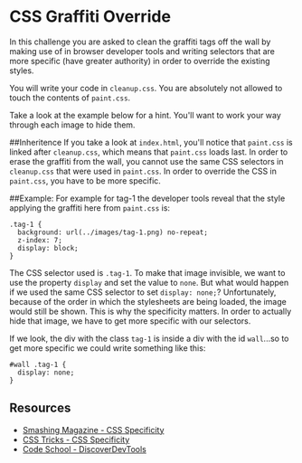 

# CSS Graffiti Override

In this challenge you are asked to clean the graffiti tags off the wall by making use of in browser developer tools and writing selectors that are more specific (have greater authority) in order to override the existing styles.

You will write your code in `cleanup.css`. You are absolutely not allowed to touch the contents of `paint.css`. 

Take a look at the example below for a hint. You'll want to work your way through each image to hide them. 

##Inheritence
If you take a look at `index.html`, you'll notice that `paint.css` is linked after `cleanup.css`, which means that `paint.css` loads last. In order to erase the graffiti from the wall, you cannot use the same CSS selectors in `cleanup.css` that were used in `paint.css`. In order to override the CSS in `paint.css`, you have to be more specific. 


##Example:
For example for tag-1 the developer tools reveal that the style applying the graffiti here from `paint.css` is:

```
.tag-1 {
  background: url(../images/tag-1.png) no-repeat;
  z-index: 7;
  display: block;
}
```

The CSS selector used is `.tag-1`. To make that image invisible, we want to use the property `display` and set the value to `none`. But what would happen if we used the same CSS selector to set `display: none;`? Unfortunately, because of the order in which the stylesheets are being loaded, the image would still be shown. This is why the specificity matters. In order to actually hide that image, we have to get more specific with our selectors. 

If we look, the div with the class `tag-1` is inside a div with the id `wall`...so to get more specific we could write something like this:

```
#wall .tag-1 {
  display: none;
}
```

## Resources

 * [Smashing Magazine - CSS Specificity](http://www.smashingmagazine.com/2007/07/27/css-specificity-things-you-should-know/)
 * [CSS Tricks - CSS Specificity](http://css-tricks.com/specifics-on-css-specificity/)
 * [Code School - DiscoverDevTools](http://discover-devtools.codeschool.com/)
